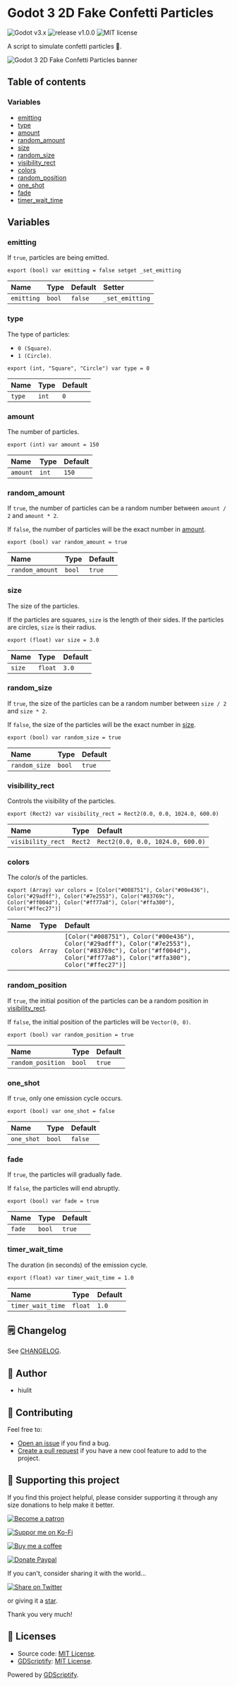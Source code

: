# Godot 3 2D Fake Confetti Particles

![Godot v3.x](https://img.shields.io/badge/Godot-v3.x-478cbf?logo=godot-engine&logoColor=white&style=flat-square) ![release v1.0.0](https://img.shields.io/badge/release-v1.0.0-478cbf?style=flat-square) ![MIT license](https://img.shields.io/badge/license-MIT-478cbf?style=flat-square)

A script to simulate confetti particles 🎉.

![Godot 3 2D Fake Confetti Particles banner](../examples/fake_confetti_particles_example.gif)

## Table of contents

### Variables

- [emitting](#emitting)
- [type](#type)
- [amount](#amount)
- [random_amount](#random_amount)
- [size](#size)
- [random_size](#random_size)
- [visibility_rect](#visibility_rect)
- [colors](#colors)
- [random_position](#random_position)
- [one_shot](#one_shot)
- [fade](#fade)
- [timer_wait_time](#timer_wait_time)

## Variables

### emitting

If `true`, particles are being emitted.

```gdscript
export (bool) var emitting = false setget _set_emitting
```

|Name|Type|Default|Setter|
|:-|:-|:-|:-|
|`emitting`|`bool`|`false`|`_set_emitting`|

### type

The type of particles:
- `0 (Square)`.
- `1 (Circle)`.

```gdscript
export (int, "Square", "Circle") var type = 0
```

|Name|Type|Default|
|:-|:-|:-|
|`type`|`int`|`0`|

### amount

The number of particles.

```gdscript
export (int) var amount = 150
```

|Name|Type|Default|
|:-|:-|:-|
|`amount`|`int`|`150`|

### random_amount

If `true`, the number of particles can be a  random number between `amount / 2` and `amount * 2`.

If `false`, the number of particles will be the exact number in [amount](#amount).

```gdscript
export (bool) var random_amount = true
```

|Name|Type|Default|
|:-|:-|:-|
|`random_amount`|`bool`|`true`|

### size

The size of the particles.

If the particles are squares, `size` is the length of their sides.
If the particles are circles, `size` is their radius.

```gdscript
export (float) var size = 3.0
```

|Name|Type|Default|
|:-|:-|:-|
|`size`|`float`|`3.0`|

### random_size

If `true`, the size of the particles can be a  random number between `size / 2` and `size * 2`.

If `false`, the size of the particles will be the exact number in [size](#size).

```gdscript
export (bool) var random_size = true
```

|Name|Type|Default|
|:-|:-|:-|
|`random_size`|`bool`|`true`|

### visibility_rect

Controls the visibility of the particles.

```gdscript
export (Rect2) var visibility_rect = Rect2(0.0, 0.0, 1024.0, 600.0)
```

|Name|Type|Default|
|:-|:-|:-|
|`visibility_rect`|`Rect2`|`Rect2(0.0, 0.0, 1024.0, 600.0)`|

### colors

The color/s of the particles.

```gdscript
export (Array) var colors = [Color("#008751"), Color("#00e436"), Color("#29adff"), Color("#7e2553"), Color("#83769c"), Color("#ff004d"), Color("#ff77a8"), Color("#ffa300"), Color("#ffec27")]
```

|Name|Type|Default|
|:-|:-|:-|
|`colors`|`Array`|`[Color("#008751"), Color("#00e436"), Color("#29adff"), Color("#7e2553"), Color("#83769c"), Color("#ff004d"), Color("#ff77a8"), Color("#ffa300"), Color("#ffec27")]`|

### random_position

If `true`, the initial position of the particles  can be a random position in [visibility_rect](#visibility_rect).

If `false`, the initial position of the particles will be `Vector(0, 0)`.

```gdscript
export (bool) var random_position = true
```

|Name|Type|Default|
|:-|:-|:-|
|`random_position`|`bool`|`true`|

### one_shot

If `true`, only one emission cycle occurs.

```gdscript
export (bool) var one_shot = false
```

|Name|Type|Default|
|:-|:-|:-|
|`one_shot`|`bool`|`false`|

### fade

If `true`, the particles will gradually fade.

If `false`, the particles will end abruptly.

```gdscript
export (bool) var fade = true
```

|Name|Type|Default|
|:-|:-|:-|
|`fade`|`bool`|`true`|

### timer_wait_time

The duration (in seconds) of the emission cycle.

```gdscript
export (float) var timer_wait_time = 1.0
```

|Name|Type|Default|
|:-|:-|:-|
|`timer_wait_time`|`float`|`1.0`|

## 🗒️ Changelog

See [CHANGELOG](/CHANGELOG.md).

## 👤 Author

- hiulit

## 🤝 Contributing

Feel free to:

- [Open an issue](https://github.com/hiulit/Godot-3-2D-Fake-Confetti-Particles/issues) if you find a bug.
- [Create a pull request](https://github.com/hiulit/Godot-3-2D-Fake-Confetti-Particles/pulls) if you have a new cool feature to add to the project.

## 🙌 Supporting this project

If you find this project helpful, please consider supporting it through any size donations to help make it better.

[![Become a patron](https://img.shields.io/badge/Become_a_patron-ff424d?logo=Patreon&style=for-the-badge&logoColor=white)](https://www.patreon.com/hiulit)

[![Suppor me on Ko-Fi](https://img.shields.io/badge/Support_me_on_Ko--fi-F16061?logo=Ko-fi&style=for-the-badge&logoColor=white)](https://ko-fi.com/F2F7136ND)

[![Buy me a coffee](https://img.shields.io/badge/Buy_me_a_coffee-FFDD00?logo=buy-me-a-coffee&style=for-the-badge&logoColor=black)](https://www.buymeacoffee.com/hiulit)

[![Donate Paypal](https://img.shields.io/badge/PayPal-00457C?logo=PayPal&style=for-the-badge&label=Donate)](https://www.paypal.com/paypalme/hiulit)

If you can't, consider sharing it with the world...

[![Share on Twitter](https://img.shields.io/badge/Share_on_Twitter-1DA1F2?style=for-the-badge&logo=twitter&logoColor=white)](https://twitter.com/intent/tweet?url=https://github.com/hiulit/Godot-3-2D-Fake-Confetti-Particles&text=%22Godot%203%202D%20Fake%20Confetti%20Particles%22%0AA%20script%20to%20simulate%20confetti%20particles%20%F0%9F%8E%89.%0A%0ABy%20@hiulit%0A%0A)

or giving it a [star](https://github.com/hiulit/Godot-3-2D-Fake-Confetti-Particles/stargazers).

Thank you very much!

## 📝 Licenses

- Source code: [MIT License](/LICENSE).
- [GDScriptify](https://github.com/hiulit/gdscriptify): [MIT License](/GDSCRIPTIFY_LICENSE).

Powered by [GDScriptify](https://github.com/hiulit/gdscriptify).
